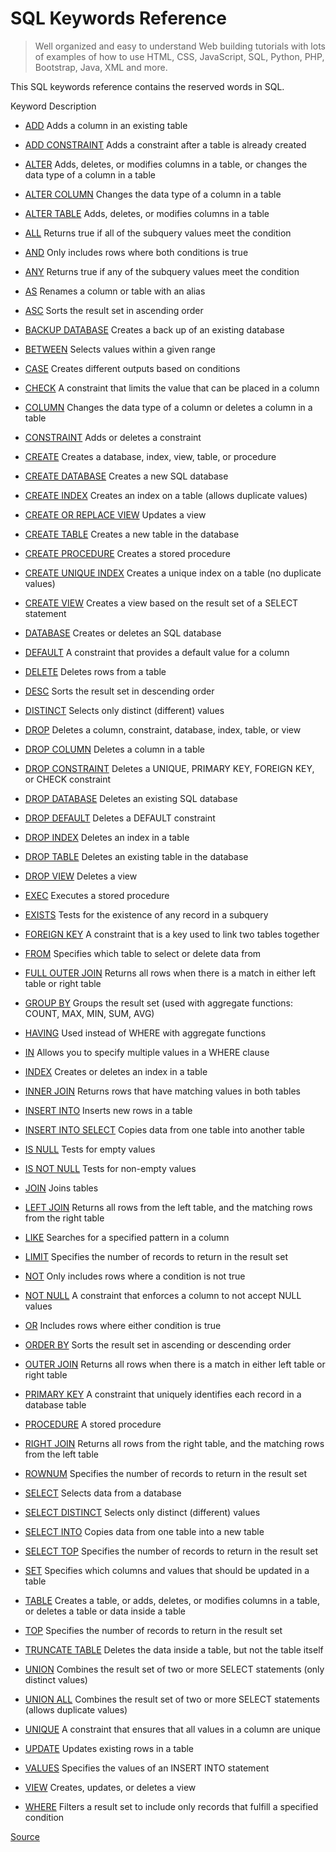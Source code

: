 # SQL Keywords Reference

> Well organized and easy to understand Web building tutorials with lots of examples of how to use HTML, CSS, JavaScript, SQL, Python, PHP, Bootstrap, Java, XML and more.

This SQL keywords reference contains the reserved words in SQL.

Keyword Description

-  [ADD](https://www.w3schools.com/sql/sql_ref_add.asp) Adds a column in an existing table

-  [ADD CONSTRAINT](https://www.w3schools.com/sql/sql_ref_add_constraint.asp) Adds a constraint after a table is already created

-  [ALTER](https://www.w3schools.com/sql/sql_ref_alter.asp) Adds, deletes, or modifies columns in a table, or changes the data type of a column in a table

-  [ALTER COLUMN](https://www.w3schools.com/sql/sql_ref_alter_column.asp) Changes the data type of a column in a table

-  [ALTER TABLE](https://www.w3schools.com/sql/sql_ref_alter_table.asp) Adds, deletes, or modifies columns in a table

-  [ALL](https://www.w3schools.com/sql/sql_ref_all.asp) Returns true if all of the subquery values meet the condition

-  [AND](https://www.w3schools.com/sql/sql_ref_and.asp) Only includes rows where both conditions is true

-  [ANY](https://www.w3schools.com/sql/sql_ref_any.asp) Returns true if any of the subquery values meet the condition

-  [AS](https://www.w3schools.com/sql/sql_ref_as.asp) Renames a column or table with an alias

-  [ASC](https://www.w3schools.com/sql/sql_ref_asc.asp) Sorts the result set in ascending order

-  [BACKUP DATABASE](https://www.w3schools.com/sql/sql_ref_backup_database.asp) Creates a back up of an existing database

-  [BETWEEN](https://www.w3schools.com/sql/sql_ref_between.asp) Selects values within a given range

-  [CASE](https://www.w3schools.com/sql/sql_ref_case.asp) Creates different outputs based on conditions

-  [CHECK](https://www.w3schools.com/sql/sql_ref_check.asp) A constraint that limits the value that can be placed in a column

-  [COLUMN](https://www.w3schools.com/sql/sql_ref_column.asp) Changes the data type of a column or deletes a column in a table

-  [CONSTRAINT](https://www.w3schools.com/sql/sql_ref_constraint.asp) Adds or deletes a constraint

-  [CREATE](https://www.w3schools.com/sql/sql_ref_create.asp) Creates a database, index, view, table, or procedure

-  [CREATE DATABASE](https://www.w3schools.com/sql/sql_ref_create_database.asp) Creates a new SQL database

-  [CREATE INDEX](https://www.w3schools.com/sql/sql_ref_create_index.asp) Creates an index on a table (allows duplicate values)

-  [CREATE OR REPLACE VIEW](https://www.w3schools.com/sql/sql_ref_create_or_replace_view.asp) Updates a view

-  [CREATE TABLE](https://www.w3schools.com/sql/sql_ref_create_table.asp) Creates a new table in the database

-  [CREATE PROCEDURE](https://www.w3schools.com/sql/sql_ref_create_procedure.asp) Creates a stored procedure

-  [CREATE UNIQUE INDEX](https://www.w3schools.com/sql/sql_ref_create_unique_index.asp) Creates a unique index on a table (no duplicate values)

-  [CREATE VIEW](https://www.w3schools.com/sql/sql_ref_create_view.asp) Creates a view based on the result set of a SELECT statement

-  [DATABASE](https://www.w3schools.com/sql/sql_ref_database.asp) Creates or deletes an SQL database

-  [DEFAULT](https://www.w3schools.com/sql/sql_ref_default.asp) A constraint that provides a default value for a column

-  [DELETE](https://www.w3schools.com/sql/sql_ref_delete.asp) Deletes rows from a table

-  [DESC](https://www.w3schools.com/sql/sql_ref_desc.asp) Sorts the result set in descending order

-  [DISTINCT](https://www.w3schools.com/sql/sql_ref_select_distinct.asp) Selects only distinct (different) values

-  [DROP](https://www.w3schools.com/sql/sql_ref_drop.asp) Deletes a column, constraint, database, index, table, or view

-  [DROP COLUMN](https://www.w3schools.com/sql/sql_ref_drop_column.asp) Deletes a column in a table

-  [DROP CONSTRAINT](https://www.w3schools.com/sql/sql_ref_drop_constraint.asp) Deletes a UNIQUE, PRIMARY KEY, FOREIGN KEY, or CHECK constraint

-  [DROP DATABASE](https://www.w3schools.com/sql/sql_ref_drop_database.asp) Deletes an existing SQL database

-  [DROP DEFAULT](https://www.w3schools.com/sql/sql_ref_drop_default.asp) Deletes a DEFAULT constraint

-  [DROP INDEX](https://www.w3schools.com/sql/sql_ref_drop_index.asp) Deletes an index in a table

-  [DROP TABLE](https://www.w3schools.com/sql/sql_ref_drop_table.asp) Deletes an existing table in the database

-  [DROP VIEW](https://www.w3schools.com/sql/sql_ref_drop_view.asp) Deletes a view

-  [EXEC](https://www.w3schools.com/sql/sql_ref_exec.asp) Executes a stored procedure

-  [EXISTS](https://www.w3schools.com/sql/sql_ref_exists.asp) Tests for the existence of any record in a subquery

-  [FOREIGN KEY](https://www.w3schools.com/sql/sql_ref_foreign_key.asp) A constraint that is a key used to link two tables together

-  [FROM](https://www.w3schools.com/sql/sql_ref_from.asp) Specifies which table to select or delete data from

-  [FULL OUTER JOIN](https://www.w3schools.com/sql/sql_ref_full_outer_join.asp) Returns all rows when there is a match in either left table or right table

-  [GROUP BY](https://www.w3schools.com/sql/sql_ref_group_by.asp) Groups the result set (used with aggregate functions: COUNT, MAX, MIN, SUM, AVG)

-  [HAVING](https://www.w3schools.com/sql/sql_ref_having.asp) Used instead of WHERE with aggregate functions

-  [IN](https://www.w3schools.com/sql/sql_ref_in.asp) Allows you to specify multiple values in a WHERE clause

-  [INDEX](https://www.w3schools.com/sql/sql_ref_index.asp) Creates or deletes an index in a table

-  [INNER JOIN](https://www.w3schools.com/sql/sql_ref_inner_join.asp) Returns rows that have matching values in both tables

-  [INSERT INTO](https://www.w3schools.com/sql/sql_ref_insert_into.asp) Inserts new rows in a table

-  [INSERT INTO SELECT](https://www.w3schools.com/sql/sql_ref_insert_into_select.asp) Copies data from one table into another table

-  [IS NULL](https://www.w3schools.com/sql/sql_ref_is_null.asp) Tests for empty values

-  [IS NOT NULL](https://www.w3schools.com/sql/sql_ref_is_not_null.asp) Tests for non-empty values

-  [JOIN](https://www.w3schools.com/sql/sql_ref_join.asp) Joins tables

-  [LEFT JOIN](https://www.w3schools.com/sql/sql_ref_left_join.asp) Returns all rows from the left table, and the matching rows from the right table

-  [LIKE](https://www.w3schools.com/sql/sql_ref_like.asp) Searches for a specified pattern in a column

-  [LIMIT](https://www.w3schools.com/sql/sql_ref_top.asp) Specifies the number of records to return in the result set

-  [NOT](https://www.w3schools.com/sql/sql_ref_not.asp) Only includes rows where a condition is not true

-  [NOT NULL](https://www.w3schools.com/sql/sql_ref_not_null.asp) A constraint that enforces a column to not accept NULL values

-  [OR](https://www.w3schools.com/sql/sql_ref_or.asp) Includes rows where either condition is true

-  [ORDER BY](https://www.w3schools.com/sql/sql_ref_order_by.asp) Sorts the result set in ascending or descending order

-  [OUTER JOIN](https://www.w3schools.com/sql/sql_ref_full_outer_join.asp) Returns all rows when there is a match in either left table or right table

-  [PRIMARY KEY](https://www.w3schools.com/sql/sql_ref_primary_key.asp) A constraint that uniquely identifies each record in a database table

-  [PROCEDURE](https://www.w3schools.com/sql/sql_ref_create_procedure.asp) A stored procedure

-  [RIGHT JOIN](https://www.w3schools.com/sql/sql_ref_right_join.asp) Returns all rows from the right table, and the matching rows from the left table

-  [ROWNUM](https://www.w3schools.com/sql/sql_ref_top.asp) Specifies the number of records to return in the result set

-  [SELECT](https://www.w3schools.com/sql/sql_ref_select.asp) Selects data from a database

-  [SELECT DISTINCT](https://www.w3schools.com/sql/sql_ref_select_distinct.asp) Selects only distinct (different) values

-  [SELECT INTO](https://www.w3schools.com/sql/sql_ref_select_into.asp) Copies data from one table into a new table

-  [SELECT TOP](https://www.w3schools.com/sql/sql_ref_top.asp) Specifies the number of records to return in the result set

-  [SET](https://www.w3schools.com/sql/sql_ref_set.asp) Specifies which columns and values that should be updated in a table

-  [TABLE](https://www.w3schools.com/sql/sql_ref_table.asp) Creates a table, or adds, deletes, or modifies columns in a table, or deletes a table or data inside a table

-  [TOP](https://www.w3schools.com/sql/sql_ref_top.asp) Specifies the number of records to return in the result set

-  [TRUNCATE TABLE](https://www.w3schools.com/sql/sql_ref_drop_table.asp) Deletes the data inside a table, but not the table itself

-  [UNION](https://www.w3schools.com/sql/sql_ref_union.asp) Combines the result set of two or more SELECT statements (only distinct values)

-  [UNION ALL](https://www.w3schools.com/sql/sql_ref_union.asp) Combines the result set of two or more SELECT statements (allows duplicate values)

-  [UNIQUE](https://www.w3schools.com/sql/sql_ref_unique.asp) A constraint that ensures that all values in a column are unique

-  [UPDATE](https://www.w3schools.com/sql/sql_ref_update.asp) Updates existing rows in a table

-  [VALUES](https://www.w3schools.com/sql/sql_ref_values.asp) Specifies the values of an INSERT INTO statement

-  [VIEW](https://www.w3schools.com/sql/sql_ref_view.asp) Creates, updates, or deletes a view

-  [WHERE](https://www.w3schools.com/sql/sql_ref_where.asp) Filters a result set to include only records that fulfill a specified condition


[Source](https://www.w3schools.com/sql/sql_ref_keywords.asp)
